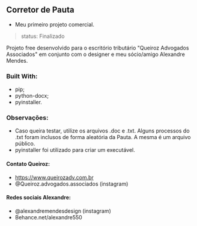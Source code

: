 ## Corretor de Pauta
- Meu primeiro projeto comercial. 
> status: Finalizado 

Projeto free desenvolvido para o escritório tributário "Queiroz Advogados Associados" em conjunto com o designer e meu sócio/amigo Alexandre Mendes.

### Built With:
- pip;
- python-docx;
- pyinstaller.

### Observações:
  - Caso queira testar, utilize os arquivos .doc e .txt. Alguns processos do .txt foram inclusos de forma aleatória da Pauta. A mesma é um arquivo público. 
  - pyinstaller foi utilizado para criar um executável. 
  
#### Contato Queiroz:
- https://www.queirozadv.com.br
- @Queiroz.advogados.associados (instagram)

#### Redes sociais Alexandre:
- @alexandremendesdesign (instagram)
- Behance.net/alexandre550

